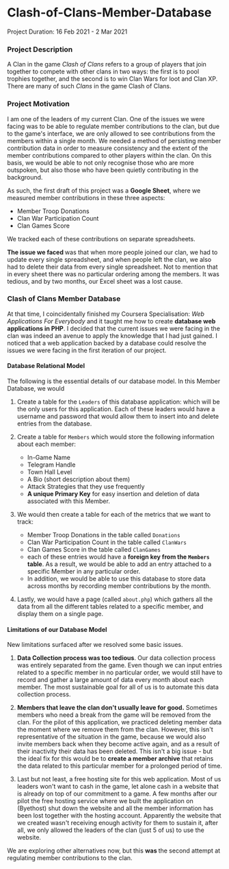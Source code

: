 # Clash-of-Clans-Member-Database
Project Duration: 16 Feb 2021 - 2 Mar 2021
### Project Description
A Clan in the game _Clash of Clans_ refers to a group of players that join together to compete with other clans in two ways: the first is to pool trophies together, and the second is to win Clan Wars for loot and Clan XP. There are many of such _Clans_ in the game Clash of Clans. 

### Project Motivation
I am one of the leaders of my current Clan. One of the issues we were facing was to be able to regulate member contributions to the clan, but due to the game's interface, we are only allowed to see contributions from the members within a single month. We needed a method of persisting member contribution data in order to measure consistency and the extent of the member contributions compared to other players within the clan. On this basis, we would be able to not only recognise those who are more outspoken, but also those who have been quietly contributing in the background. 

As such, the first draft of this project was a <b>Google Sheet</b>, where we measured member contributions in these three aspects:
- Member Troop Donations
- Clan War Participation Count
- Clan Games Score

We tracked each of these contributions on separate spreadsheets. 

<b>The issue we faced </b> was that when more people joined our clan, we had to update every single spreadsheet, and when people left the clan, we also had to delete their data from every single spreadsheet. Not to mention that in every sheet there was no particular ordering among the members. It was tedious, and by two months, our Excel sheet was a lost cause. 

### Clash of Clans Member Database 
At that time, I coincidentally finished my Coursera Specialisation: _Web Applications For Everybody_ and it taught me how to create <b>database web applications in PHP</b>. I decided that the current issues we were facing in the clan was indeed an avenue to apply the knowledge that I had just gained. I noticed that a web application backed by a database could resolve the issues we were facing in the first iteration of our project.

#### Database Relational Model
The following is the essential details of our database model. In this Member Database, we would 
1. Create a table for the <code>Leaders</code> of this database application: which will be the only users for this application. Each of these leaders would have a username and password that would allow them to insert into and delete entries from the database. 
2. Create a table for <code>Members</code> which would store the following information about each member:
    - In-Game Name
    - Telegram Handle
    - Town Hall Level
    - A Bio (short description about them)
    - Attack Strategies that they use frequently
    - <b>A unique Primary Key</b> for easy insertion and deletion of data associated with this Member. 
4. We would then create a table for each of the metrics that we want to track:
    - Member Troop Donations in the table called <code>Donations</code>
    - Clan War Participation Count in the table called <code>ClanWars</code>
    - Clan Games Score in the table called <code>ClanGames</code>
    - each of these entries would have a <b> foreign key from the <code>Members</code> table</b>. As a result, we would be able to add an entry attached to a specific Member in any particular order. 
   -  In addition, we would be able to use this database to store data across months by recording member contributions by the month.

5. Lastly, we would have a page (called <code>about.php</code>) which gathers all the data from all the different tables related to a specific member, and display them on a single page. 



#### Limitations of our Database Model
New limitations surfaced after we resolved some basic issues.
1. <b>Data Collection process was too tedious</b>. Our data collection process was entirely separated from the game. Even though we can input entries related to a specific member in no particular order, we would still have to record and gather a large amount of data every month about each member. The most sustainable goal for all of us is to automate this data collection process.

2. <b> Members that leave the clan don't usually leave for good.</b> Sometimes members who need a break from the game will be removed from the clan. For the pilot of this application, we practiced deleting member data the moment where we remove them from the clan. However, this isn't representative of the situation in the game, because we would also invite members back when they become active again, and as a result of their inactivity their data has been deleted. This isn't a big issue - but the ideal fix for this would be to <b>create a member archive</b> that retains the data related to this particular member for a prolonged period of time. 

3. Last but not least, a free hosting site for this web application. Most of us leaders won't want to cash in the game, let alone cash in a website that is already on top of our commitment to a game. A few months after our pilot the free hosting service where we built the application on (Byethost) shut down the website and all the member information has been lost together with the hosting account. Apparently the website that we created wasn't receiving enough activity for them to sustain it, after all, we only allowed the leaders of the clan (just 5 of us) to use the website.

We are exploring other alternatives now, but this <b> was </b> the second attempt at regulating member contributions to the clan.
 
